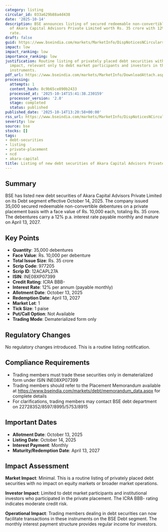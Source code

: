 ```yaml
---
category: listing
circular_id: 033a629b88a4d438
date: '2025-10-14'
description: BSE announces listing of secured redeemable non-convertible debentures
  of Akara Capital Advisors Private Limited worth Rs. 35 crore with 12% p.a. interest
  rate.
draft: false
guid: https://www.bseindia.com/markets/MarketInfo/DispNoticesNCirculars.aspx?Noticeid={4A080FB3-D305-49DC-B932-B6B7FEC03529}&noticeno=20251014-40&dt=10/14/2025&icount=40&totcount=59&flag=0
impact: low
impact_ranking: low
importance_ranking: low
justification: Routine listing of privately placed debt securities with limited market-wide
  impact, relevant only to debt market participants and investors in these specific
  instruments.
pdf_url: https://www.bseindia.com/markets/MarketInfo/DownloadAttach.aspx?id=20251014-40&attachedId=
processing:
  attempts: 1
  content_hash: 8c9b65ce890b2433
  processed_at: '2025-10-14T15:41:38.230159'
  processor_version: '2.0'
  stage: completed
  status: published
published_date: '2025-10-14T13:20:58+00:00'
rss_url: https://www.bseindia.com/markets/MarketInfo/DispNoticesNCirculars.aspx?Noticeid={4A080FB3-D305-49DC-B932-B6B7FEC03529}&noticeno=20251014-40&dt=10/14/2025&icount=40&totcount=59&flag=0
severity: low
source: bse
stocks: []
tags:
- debt-securities
- listing
- private-placement
- ncd
- akara-capital
title: Listing of new debt securities of Akara Capital Advisors Private Limited
---
```


## Summary

BSE has listed new debt securities of Akara Capital Advisors Private Limited on its Debt segment effective October 14, 2025. The company issued 35,000 secured redeemable non-convertible debentures on a private placement basis with a face value of Rs. 10,000 each, totaling Rs. 35 crore. The debentures carry a 12% p.a. interest rate payable monthly and mature on April 13, 2027.

## Key Points

- **Quantity**: 35,000 debentures
- **Face Value**: Rs. 10,000 per debenture
- **Total Issue Size**: Rs. 35 crore
- **Scrip Code**: 977205
- **Scrip ID**: 12ACAPL27A
- **ISIN**: INE08XP07399
- **Credit Rating**: ICRA BBB-
- **Interest Rate**: 12% per annum (payable monthly)
- **Allotment Date**: October 13, 2025
- **Redemption Date**: April 13, 2027
- **Market Lot**: 1
- **Tick Size**: 1 paise
- **Put/Call Option**: Not Available
- **Trading Mode**: Dematerialized form only

## Regulatory Changes

No regulatory changes introduced. This is a routine listing notification.

## Compliance Requirements

- Trading members must trade these securities only in dematerialized form under ISIN INE08XP07399
- Trading members should refer to the Placement Memorandum available at https://www.bseindia.com/markets/debt/memorandum_data.aspx for complete details
- For clarifications, trading members may contact BSE debt department on 22728352/8597/8995/5753/8915

## Important Dates

- **Allotment Date**: October 13, 2025
- **Listing Date**: October 14, 2025
- **Interest Payment**: Monthly
- **Maturity/Redemption Date**: April 13, 2027

## Impact Assessment

**Market Impact**: Minimal. This is a routine listing of privately placed debt securities with no impact on equity markets or broader market operations.

**Investor Impact**: Limited to debt market participants and institutional investors who participated in the private placement. The ICRA BBB- rating indicates moderate credit risk.

**Operational Impact**: Trading members dealing in debt securities can now facilitate transactions in these instruments on the BSE Debt segment. The monthly interest payment structure provides regular income for investors.